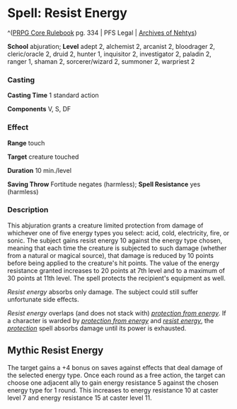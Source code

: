 # Spell: Resist Energy

^([PRPG Core Rulebook][ss-resist-energy] pg. 334 | PFS Legal | [Archives of Nehtys][sn-resist-energy])

**School** abjuration; **Level** adept 2, alchemist 2, arcanist 2, bloodrager 2, cleric/oracle 2, druid 2, hunter 1, inquisitor 2, investigator 2, paladin 2, ranger 1, shaman 2, sorcerer/wizard 2, summoner 2, warpriest 2

### Casting

**Casting Time** 1 standard action  

**Components** V, S, DF

### Effect

**Range** touch  

**Target** creature touched  

**Duration** 10 min./level  

**Saving Throw** Fortitude negates (harmless); **Spell Resistance** yes (harmless)

### Description

This abjuration grants a creature limited protection from damage of whichever one of five energy types you select: acid, cold, electricity, fire, or sonic. The subject gains resist energy 10 against the energy type chosen, meaning that each time the creature is subjected to such damage (whether from a natural or magical source), that damage is reduced by 10 points before being applied to the creature's hit points. The value of the energy resistance granted increases to 20 points at 7th level and to a maximum of 30 points at 11th level. The spell protects the recipient's equipment as well.  

_Resist energy_ absorbs only damage. The subject could still suffer unfortunate side effects.  

_Resist energy_ overlaps (and does not stack with) _[protection from energy]_. If a character is warded by _[protection from energy]_ and _[resist energy]_, the _[protection]_ spell absorbs damage until its power is exhausted.

## Mythic Resist Energy

The target gains a +4 bonus on saves against effects that deal damage of the selected energy type. Once each round as a free action, the target can choose one adjacent ally to gain energy resistance 5 against the chosen energy type for 1 round. This increases to energy resistance 10 at caster level 7 and energy resistance 15 at caster level 11.

[ss-resist-energy]: http://paizo.com/pathfinderRPG/v57
[sn-resist-energy]: http://www.archivesofnethys.com/SpellDisplay.aspx?ItemName=Resist%20Energy
[protection]: http://www.archivesofnethys.com/SpellDisplay.aspx?ItemName=protection
[protection from energy]: http://www.archivesofnethys.com/SpellDisplay.aspx?ItemName=protection%20from%20energy
[resist energy]: http://www.archivesofnethys.com/SpellDisplay.aspx?ItemName=resist%20energy